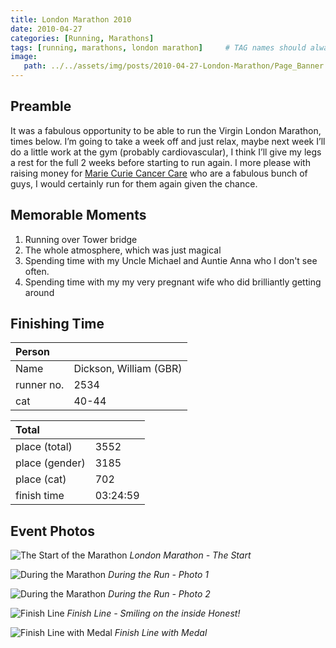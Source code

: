 ```yaml
---
title: London Marathon 2010
date: 2010-04-27
categories: [Running, Marathons]
tags: [running, marathons, london marathon]     # TAG names should always be lowercase
image:
   path: ../../assets/img/posts/2010-04-27-London-Marathon/Page_Banner.webp
---
```


## Preamble

It was a fabulous opportunity to be able to run the Virgin London Marathon, times below. I’m going to take a week off and just relax, maybe next week I’ll do a little work at the gym (probably cardiovascular), I think I’ll give my legs a rest for the full 2 weeks before starting to run again.
I more please with raising money for [Marie Curie Cancer Care](https://www.mariecurie.org.uk/) who are a fabulous bunch of guys, I would certainly run for them again given the chance.

## Memorable Moments

1. Running over Tower bridge
2. The whole atmosphere, which was just magical
3. Spending time with my Uncle Michael and Auntie Anna who I don't see often.
4. Spending time with my my very pregnant wife who did brilliantly getting around

## Finishing Time

| Person     |                         |
| :--------- | :---------------------- |
| Name       | Dickson, William (GBR)  |
| runner no. | 2534                    |
| cat        | 40-44                   |

| Total          |          |
| :------------- | :------- |
| place (total)  | 3552     |
| place (gender) | 3185     |
| place (cat)    | 702      |
| finish time    | 03:24:59 |

## Event Photos

![The Start of the Marathon](../../assets/img/posts/2010-04-27-London-Marathon/The_Start.webp)
_London Marathon - The Start_

![During the Marathon](../../assets/img/posts/2010-04-27-London-Marathon/During_Run.webp)
_During the Run - Photo 1_

![During the Marathon](../../assets/img/posts/2010-04-27-London-Marathon/During_Run_2.webp)
_During the Run - Photo 2_

![Finish Line](../../assets/img/posts/2010-04-27-London-Marathon/Finish_Line.webp)
_Finish Line - Smiling on the inside Honest!_

![Finish Line with Medal](../../assets/img/posts/2010-04-27-London-Marathon/Finish_with_medal.webp)
_Finish Line with Medal_
